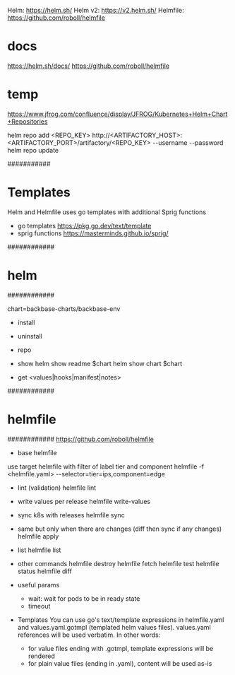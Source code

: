 Helm: https://helm.sh/
Helm v2: https://v2.helm.sh/
Helmfile: https://github.com/roboll/helmfile

# docs
https://helm.sh/docs/
https://github.com/roboll/helmfile


# temp
https://www.jfrog.com/confluence/display/JFROG/Kubernetes+Helm+Chart+Repositories

helm repo add <REPO_KEY> http://<ARTIFACTORY_HOST>:<ARTIFACTORY_PORT>/artifactory/<REPO_KEY> --username <USERNAME> --password <PASSWORD>
helm repo update

###########
# Templates
Helm and Helmfile uses go templates with additional Sprig functions

- go templates
https://pkg.go.dev/text/template
- sprig functions
https://masterminds.github.io/sprig/


############
# helm     
############

chart=backbase-charts/backbase-env

- install
- uninstall
- repo

- show
helm show readme $chart
helm show chart $chart

- get <values|hooks|manifest|notes> <release>


############
# helmfile #
############
https://github.com/roboll/helmfile

- base
helmfile <subcommand>

use target helmfile with filter of label tier and component
helmfile -f <helmfile.yaml> --selector=tier=ips,component=edge <subcommand>

- lint (validation)
helmfile lint

- write values per release
helmfile write-values

- sync k8s with releases
helmfile sync
- same but only when there are changes (diff then sync if any changes)
helmfile apply

- list
helmfile list

- other commands
helmfile destroy
helmfile fetch
helmfile test
helmfile status
helmfile diff

- useful params
  - wait: wait for pods to be in ready state
  - timeout

- Templates
You can use go's text/template expressions in helmfile.yaml and values.yaml.gotmpl (templated helm values files). values.yaml references will be used verbatim. In other words:
  - for value files ending with .gotmpl, template expressions will be rendered
  - for plain value files (ending in .yaml), content will be used as-is
